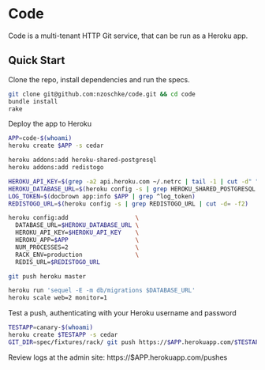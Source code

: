 Code
====

Code is a multi-tenant HTTP Git service, that can be run as a Heroku app.

Quick Start
-----------

Clone the repo, install dependencies and run the specs.

```sh
git clone git@github.com:nzoschke/code.git && cd code
bundle install
rake
```

Deploy the app to Heroku

```sh
APP=code-$(whoami)
heroku create $APP -s cedar

heroku addons:add heroku-shared-postgresql
heroku addons:add redistogo

HEROKU_API_KEY=$(grep -a2 api.heroku.com ~/.netrc | tail -1 | cut -d" " -f4)
HEROKU_DATABASE_URL=$(heroku config -s | grep HEROKU_SHARED_POSTGRESQL | cut -d= -f2)
LOG_TOKEN=$(docbrown app:info $APP | grep ^log_token)
REDISTOGO_URL=$(heroku config -s | grep REDISTOGO_URL | cut -d= -f2)

heroku config:add                   \
  DATABASE_URL=$HEROKU_DATABASE_URL \
  HEROKU_API_KEY=$HEROKU_API_KEY    \
  HEROKU_APP=$APP                   \
  NUM_PROCESSES=2                   \
  RACK_ENV=production               \
  REDIS_URL=$REDISTOGO_URL

git push heroku master

heroku run 'sequel -E -m db/migrations $DATABASE_URL'
heroku scale web=2 monitor=1
```

Test a push, authenticating with your Heroku username and password

```sh
TESTAPP=canary-$(whoami)
heroku create $TESTAPP -s cedar
GIT_DIR=spec/fixtures/rack/ git push https://$APP.herokuapp.com/$TESTAPP.git master
```

Review logs at the admin site: https://$APP.herokuapp.com/pushes